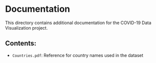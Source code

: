 # Documentation

This directory contains additional documentation for the COVID-19 Data Visualization project.

## Contents:
- `Countries.pdf`: Reference for country names used in the dataset
